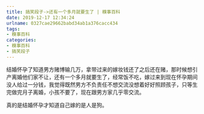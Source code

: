 ```yaml
---
title: 搞笑段子->还有一个多月就要生了 | 糗事百科
date: 2019-12-17 12:34:24
urlname: 0327cae29662babd34ab1a376cacc434
tags: 
- 糗事百科
categories:
- 糗事百科
- 搞笑段子
---
```

结婚怀孕了知道男方赌博输几万，拿带过来的嫁妆钱还了之后还在赌，那时候想引产离婚他们家不让，还有一个多月就要生了，经常饭不吃，嫁过来到现在怀孕期间没人给过一分钱，我觉得既然男方不负责任不想交流没想着好好照顾孩子，只等生完做完月子离婚，小孩不要了，现在跟男方家几乎零交流。

真的是结婚怀孕才知道自己嫁的是人是狗。


